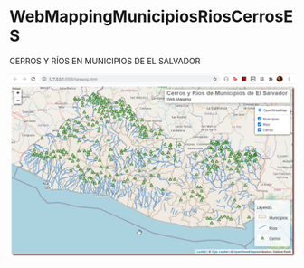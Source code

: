 # WebMappingMunicipiosRiosCerrosES

CERROS Y RÍOS EN MUNICIPIOS DE EL SALVADOR

![](img/webMappingES.jpg)
